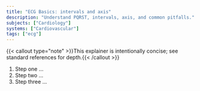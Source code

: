 ```yaml
---
title: "ECG Basics: intervals and axis"
description: "Understand PQRST, intervals, axis, and common pitfalls."
subjects: ["Cardiology"]
systems: ["Cardiovascular"]
tags: ["ecg"]
---
```


{{< callout type="note" >}}This explainer is intentionally concise; see standard references for depth.{{< /callout >}}

1. Step one …  
2. Step two …  
3. Step three …
